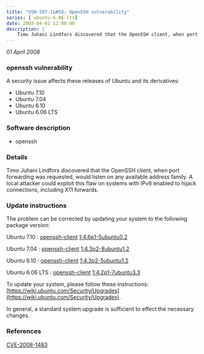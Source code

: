 ```yaml
---
title: "USN-597-1&#58; OpenSSH vulnerability"
series: [ ubuntu-6.06-lts]
date: 2008-04-01 12:00:00
description: |
    Timo Juhani Lindfors discovered that the OpenSSH client, when port forwarding was requested, would listen on any available address family. A local attacker could exploit this flaw on systems with IPv6 enabled to hijack connections, including X11 forwards. 
--- 
```

 
 

*01 April 2008*

### openssh vulnerability

A security issue affects these releases of Ubuntu and its derivatives:

* Ubuntu 7.10
* Ubuntu 7.04
* Ubuntu 6.10
* Ubuntu 6.06 LTS

### Software description

* openssh 

### Details

Timo Juhani Lindfors discovered that the OpenSSH client, when port forwarding was requested, would listen on any available address family. A local attacker could exploit this flaw on systems with IPv6 enabled to hijack connections, including X11 forwards. 

### Update instructions

The problem can be corrected by updating your system to the following package version:

Ubuntu 7.10
 : [openssh-client](https://launchpad.net/ubuntu/+source/openssh) <span> [1:4.6p1-5ubuntu0.2](https://launchpad.net/ubuntu/+source/openssh/1:4.6p1-5ubuntu0.2) </span> 

Ubuntu 7.04
 : [openssh-client](https://launchpad.net/ubuntu/+source/openssh) <span> [1:4.3p2-8ubuntu1.2](https://launchpad.net/ubuntu/+source/openssh/1:4.3p2-8ubuntu1.2) </span> 

Ubuntu 6.10
 : [openssh-client](https://launchpad.net/ubuntu/+source/openssh) <span> [1:4.3p2-5ubuntu1.2](https://launchpad.net/ubuntu/+source/openssh/1:4.3p2-5ubuntu1.2) </span> 

Ubuntu 6.06 LTS
 : [openssh-client](https://launchpad.net/ubuntu/+source/openssh) <span> [1:4.2p1-7ubuntu3.3](https://launchpad.net/ubuntu/+source/openssh/1:4.2p1-7ubuntu3.3) </span> 

To update your system, please follow these instructions: [https://wiki.ubuntu.com/Security/Upgrades](https://wiki.ubuntu.com/Security/Upgrades).

In general, a standard system upgrade is sufficient to effect the necessary changes. 

### References

 
 [CVE-2008-1483](http://people.ubuntu.com/~ubuntu-security/cve/CVE-2008-1483)
 

